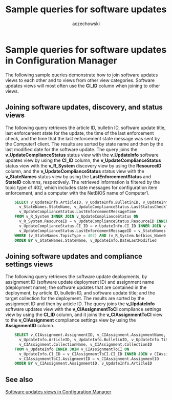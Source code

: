 ﻿---
title: Sample queries for software updates
titleSuffix: Configuration Manager
description: Sample queries that show how to join software updates views to each other and to views from other view categories.
ms.date: 04/30/2019
ms.prod: configuration-manager
ms.technology: configmgr-sdk
ms.topic: conceptual


ms.assetid: 583e373f-1619-4385-8c86-0484820c6b02
author: aczechowski
ms.author: aaroncz
manager: dougeby
---

# Sample queries for software updates in Configuration Manager

The following sample queries demonstrate how to join software updates views to each other and to views from other view categories. Software updates views will most often use the **CI_ID** column when joining to other views.

## Joining software updates, discovery, and status views

The following query retrieves the article ID, bulletin ID, software update title, last enforcement state for the update, the time of the last enforcement check, and the time that the last enforcement state message was sent by the Computer1 client. The results are sorted by state name and then by the last modified date for the software update. The query joins the **v_UpdateComplianceStatus** status view with the **v_UpdateInfo** software updates view by using the **CI_ID** column, the **v_UpdateComplianceStatus** status view with the **v_R_System** discovery view by using the **ResourceID** column, and the **v_UpdateComplianceStatus** status view with the **v_StateNames** status view by using the **LastEnforcementStatus** and **StateID** columns, respectively. The retrieved information is filtered by the topic type of 402, which includes state messages for configuration item enforcement, and a computer with the NetBIOS name of Computer1.

```sql
    SELECT v_UpdateInfo.ArticleID, v_UpdateInfo.BulletinID, v_UpdateInfo.Title, 
      v_StateNames.StateName, v_UpdateComplianceStatus.LastStatusCheckTime, 
      v_UpdateComplianceStatus.LastEnforcementMessageTime 
    FROM v_R_System INNER JOIN v_UpdateComplianceStatus ON 
      v_R_System.ResourceID = v_UpdateComplianceStatus.ResourceID INNER JOIN v_UpdateInfo ON 
      v_UpdateComplianceStatus.CI_ID = v_UpdateInfo.CI_ID INNER JOIN v_StateNames ON 
      v_UpdateComplianceStatus.LastEnforcementMessageID = v_StateNames.StateID 
    WHERE (v_StateNames.TopicType = 402) AND (v_R_System.Netbios_Name0 LIKE 'Computer1') 
    ORDER BY v_StateNames.StateName, v_UpdateInfo.DateLastModified 
```

## Joining software updates and compliance settings views

The following query retrieves the software update deployments, by assignment ID (software update deployment ID) and assignment name (deployment name); the software updates that are contained in the deployment, by article ID, bulletin ID, and software update title; and the target collection for the deployment. The results are sorted by the assignment ID and then by article ID. The query joins the **v_UpdateInfo** software updates view with the **v_CIAssignmentToCI** compliance settings view by using the **CI_ID** column, and it joins the **v_CIAssignmentToCI** view to the **v_CIAssignment** compliance settings view by using the **AssignmentID** column.

```sql
    SELECT v_CIAssignment.AssignmentID, v_CIAssignment.AssignmentName, 
      v_UpdateInfo.ArticleID, v_UpdateInfo.BulletinID, v_UpdateInfo.Title, 
      v_CIAssignment.CollectionName, v_CIAssignment.CollectionID 
    FROM v_UpdateInfo INNER JOIN v_CIAssignmentToCI ON 
      v_UpdateInfo.CI_ID = v_CIAssignmentToCI.CI_ID INNER JOIN v_CIAssignment ON 
      v_CIAssignmentToCI.AssignmentID = v_CIAssignment.AssignmentID 
    ORDER BY v_CIAssignment.AssignmentID, v_UpdateInfo.ArticleID 
```


## See also

[Software updates views in Configuration Manager](software-updates-views-configuration-manager.md)